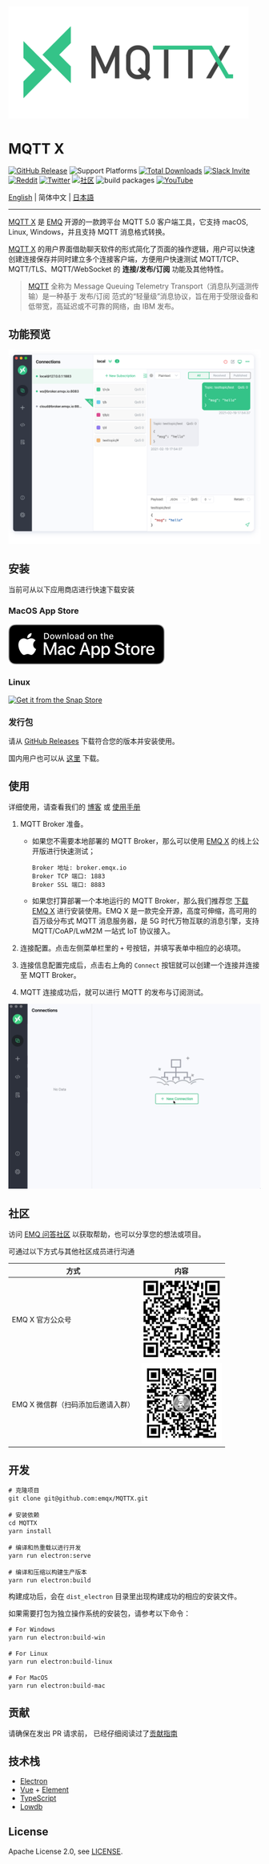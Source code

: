 <img src="./assets/mqttx-logo.png" width="480" alt="MQTTX Logo"/>

# MQTT X

[![GitHub Release](https://img.shields.io/github/release/emqx/mqttx?color=brightgreen)](https://github.com/emqx/mqttx/releases)
![Support Platforms](https://camo.githubusercontent.com/a50c47295f350646d08f2e1ccd797ceca3840e52/68747470733a2f2f696d672e736869656c64732e696f2f62616467652f706c6174666f726d2d6d61634f5325323025374325323057696e646f77732532302537432532304c696e75782d6c69676874677265792e737667)
[![Total Downloads](https://img.shields.io/github/downloads/emqx/mqttx/total.svg)](https://github.com/emqx/mqttx/releases)
[![Slack Invite](<https://slack-invite.emqx.io/badge.svg>)](https://slack-invite.emqx.io)
[![Reddit](https://img.shields.io/badge/Reddit-EMQ%20X-orange?logo=reddit)](https://www.reddit.com/r/emqx/)
[![Twitter](https://img.shields.io/badge/Follow-EMQ-1DA1F2?logo=twitter)](https://twitter.com/EMQTech)
[![社区](https://img.shields.io/badge/社区-MQTT%20X-yellow?logo=github)](https://askemq.com/c/tools/11)
![build packages](https://github.com/emqx/MQTTX/workflows/build%20packages/badge.svg)
[![YouTube](https://img.shields.io/badge/Subscribe-EMQ%20中文-FF0000?logo=youtube)](https://www.youtube.com/channel/UCir_r04HIsLjf2qqyZ4A8Cg)

[English](./README.md) | 简体中文 | [日本語](./README-JP.md)

---

[MQTT X](https://mqttx.app/zh) 是 [EMQ](http://emqx.cn) 开源的一款跨平台 MQTT 5.0 客户端工具，它支持 macOS, Linux, Windows，并且支持 MQTT 消息格式转换。

[MQTT X](https://mqttx.app/zh) 的用户界面借助聊天软件的形式简化了页面的操作逻辑，用户可以快速创建连接保存并同时建立多个连接客户端，方便用户快速测试 MQTT/TCP、MQTT/TLS、MQTT/WebSocket 的 **连接/发布/订阅** 功能及其他特性。

> [MQTT](http://mqtt.org/faq) 全称为 Message Queuing Telemetry Transport（消息队列遥测传输）是一种基于 发布/订阅 范式的“轻量级”消息协议，旨在用于受限设备和低带宽，高延迟或不可靠的网络，由 IBM 发布。

## 功能预览

![mqttx-preview](./assets/mqttx-preview.png)

## 安装

当前可从以下应用商店进行快速下载安装

### MacOS App Store

[![Get it from the Snap Store](./assets/app-store-download.svg)](https://apps.apple.com/cn/app/mqttx/id1514074565?mt=12)

### Linux

[![Get it from the Snap Store](https://snapcraft.io/static/images/badges/en/snap-store-black.svg)](https://snapcraft.io/mqttx)

### 发行包

请从 [GitHub Releases](https://github.com/emqx/MQTTX/releases) 下载符合您的版本并安装使用。

国内用户也可以从 [这里](https://www.emqx.cn/downloads/MQTTX/) 下载。

## 使用

详细使用，请查看我们的 [博客](https://www.emqx.cn/blog/mqtt-x-guideline) 或 [使用手册](./docs/manual.md)

1. MQTT Broker 准备。

   - 如果您不需要本地部署的 MQTT Broker，那么可以使用 [EMQ X](https://github.com/emqx/emqx) 的线上公开版进行快速测试；

      ```shell
      Broker 地址: broker.emqx.io
      Broker TCP 端口: 1883
      Broker SSL 端口: 8883
      ```

   - 如果您打算部署一个本地运行的 MQTT Broker，那么我们推荐您 [下载 EMQ X](https://github.com/emqx/emqx/releases) 进行安装使用。EMQ X 是一款完全开源，高度可伸缩，高可用的百万级分布式 MQTT 消息服务器，是 5G 时代万物互联的消息引擎，支持 MQTT/CoAP/LwM2M 一站式 IoT 协议接入。

2. 连接配置。点击左侧菜单栏里的 `+` 号按钮，并填写表单中相应的必填项。

3. 连接信息配置完成后，点击右上角的 `Connect` 按钮就可以创建一个连接并连接至 MQTT Broker。

4. MQTT 连接成功后，就可以进行 MQTT 的发布与订阅测试。

![mqttx-gif](./assets/mqttx-gif.gif)

## 社区

访问 [EMQ 问答社区](https://askemq.com/) 以获取帮助，也可以分享您的想法或项目。

可通过以下方式与其他社区成员进行沟通

|  方式   | 内容  |
|  ----  | ----  |
| EMQ X 官方公众号 | <img src="./assets/wx_qr_code.png" width="160" alt="EMQ X Wechat"/> |
| EMQ X 微信群（扫码添加后邀请入群）| <img src="./assets/emqx_wx.jpeg" width="160" alt="WeChat QR code"/> |

## 开发

``` shell
# 克隆项目
git clone git@github.com:emqx/MQTTX.git

# 安装依赖
cd MQTTX
yarn install

# 编译和热重载以进行开发
yarn run electron:serve

# 编译和压缩以构建生产版本
yarn run electron:build
```

构建成功后，会在 `dist_electron` 目录里出现构建成功的相应的安装文件。

如果需要打包为独立操作系统的安装包，请参考以下命令：

```shell
# For Windows
yarn run electron:build-win

# For Linux
yarn run electron:build-linux

# For MacOS
yarn run electron:build-mac
```

## 贡献

请确保在发出 PR 请求前， 已经仔细阅读过了[贡献指南](https://github.com/emqx/MQTTX/blob/master/.github/CONTRIBUTING_CN.md)

## 技术栈

- [Electron](https://electronjs.org/)
- [Vue](https://vuejs.org/) + [Element](https://element.eleme.io)
- [TypeScript](https://www.typescriptlang.org/)
- [Lowdb](https://github.com/typicode/lowdb)

## License

Apache License 2.0, see [LICENSE](https://github.com/emqx/MQTTX/blob/master/LICENSE).
